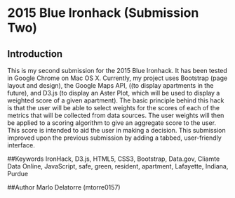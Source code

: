 # 2015 Blue Ironhack (Submission Two)
## Introduction
This is my second submission for the 2015 Blue Ironhack. It has been tested in Google Chrome on Mac OS X. Currently, my project uses Bootstrap (page layout and design), the Google Maps API, ((to display apartments in the future), and D3.js (to display an Aster Plot, which will be used to display a weighted score of a given apartment). The basic principle behind this hack is that the user will be able to select weights for the scores of each of the metrics that will be collected from data sources. The user weights will then be applied to a scoring algorithm to give an aggregate score to the user. This score is intended to aid the user in making a decision. This submission improved upon the previous submission by adding a tabbed, user-friendly interface.

##Keywords
IronHack, D3.js, HTML5, CSS3, Bootstrap, Data.gov, Cliamte Data Online, JavaScript, safe, green, resident, apartment, Lafayette, Indiana, Purdue

##Author
Marlo Delatorre (mtorre0157)